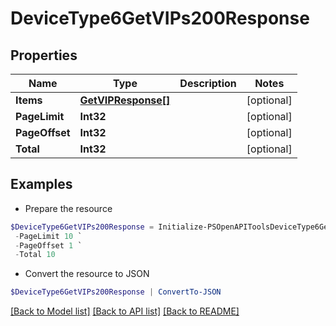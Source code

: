 # DeviceType6GetVIPs200Response
## Properties

Name | Type | Description | Notes
------------ | ------------- | ------------- | -------------
**Items** | [**GetVIPResponse[]**](GetVIPResponse.md) |  | [optional] 
**PageLimit** | **Int32** |  | [optional] 
**PageOffset** | **Int32** |  | [optional] 
**Total** | **Int32** |  | [optional] 

## Examples

- Prepare the resource
```powershell
$DeviceType6GetVIPs200Response = Initialize-PSOpenAPIToolsDeviceType6GetVIPs200Response  -Items null `
 -PageLimit 10 `
 -PageOffset 1 `
 -Total 10
```

- Convert the resource to JSON
```powershell
$DeviceType6GetVIPs200Response | ConvertTo-JSON
```

[[Back to Model list]](../README.md#documentation-for-models) [[Back to API list]](../README.md#documentation-for-api-endpoints) [[Back to README]](../README.md)

